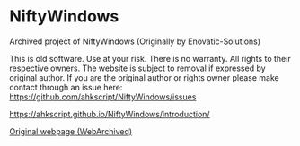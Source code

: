# NiftyWindows
Archived project of NiftyWindows (Originally by Enovatic-Solutions)

This is old software. Use at your risk. There is no warranty. All rights to their respective owners. The website is subject to removal if expressed by original author. If you are the original author or rights owner please make contact through an issue here: https://github.com/ahkscript/NiftyWindows/issues

https://ahkscript.github.io/NiftyWindows/introduction/

[Original webpage (WebArchived)](https://web.archive.org/web/20200615173923/http://www.enovatic.org:80/products/niftywindows/introduction/)
